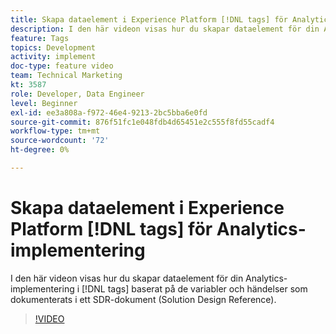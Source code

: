 ```yaml
---
title: Skapa dataelement i Experience Platform [!DNL tags] för Analytics-implementering
description: I den här videon visas hur du skapar dataelement för din Analytics-implementering i [!DNL tags] baserat på de variabler och händelser som dokumenterats i ett SDR-dokument (Solution Design Reference).
feature: Tags
topics: Development
activity: implement
doc-type: feature video
team: Technical Marketing
kt: 3587
role: Developer, Data Engineer
level: Beginner
exl-id: ee3a808a-f972-46e4-9213-2bc5bba6e0fd
source-git-commit: 876f51fc1e048fdb4d65451e2c555f8fd55cadf4
workflow-type: tm+mt
source-wordcount: '72'
ht-degree: 0%

---
```


# Skapa dataelement i Experience Platform [!DNL tags] för Analytics-implementering

I den här videon visas hur du skapar dataelement för din Analytics-implementering i [!DNL tags] baserat på de variabler och händelser som dokumenterats i ett SDR-dokument (Solution Design Reference).

>[!VIDEO](https://video.tv.adobe.com/v/28760/?quality=12&learn=on)
